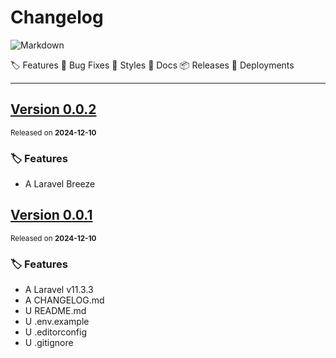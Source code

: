 # Changelog

![Markdown](https://img.shields.io/badge/markdown-%23000000.svg?style=for-the-badge&logo=markdown&logoColor=white)

🏷️ Features 🐛 Bug Fixes 💄 Styles 📝 Docs 📦 Releases 🚀 Deployments

---

## [Version 0.0.2](https://github.com/houfei/microblog/tree/v0.0.2)

<sup>Released on **2024-12-10**</sup>

### 🏷️ Features

- A Laravel Breeze

## [Version 0.0.1](https://github.com/houfei/microblog/tree/v0.0.1)

<sup>Released on **2024-12-10**</sup>

### 🏷️ Features

- A Laravel v11.3.3
- A CHANGELOG.md
- U README.md
- U .env.example
- U .editorconfig
- U .gitignore
